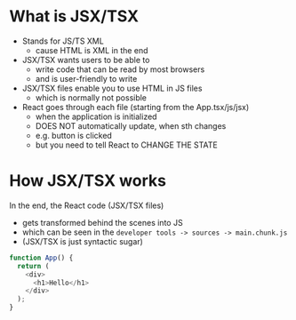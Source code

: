 # What is JSX/TSX

- Stands for JS/TS XML
  - cause HTML is XML in the end
- JSX/TSX wants users to be able to
  - write code that can be read by most browsers
  - and is user-friendly to write
- JSX/TSX files enable you to use HTML in JS files
  - which is normally not possible
- React goes through each file (starting from the App.tsx/js/jsx)
  - when the application is initialized
  - DOES NOT automatically update, when sth changes
  - e.g. button is clicked
  - but you need to tell React to CHANGE THE STATE

# How JSX/TSX works

In the end, the React code (JSX/TSX files)

- gets transformed behind the scenes into JS
- which can be seen in the `developer tools -> sources -> main.chunk.js`
- (JSX/TSX is just syntactic sugar)

```javascript
function App() {
  return (
    <div>
      <h1>Hello</h1>
    </div>
  );
}
```
